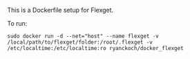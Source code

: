 This is a Dockerfile setup for Flexget.

To run:

```
sudo docker run -d --net="host" --name flexget -v /local/path/to/flexget/folder:/root/.flexget -v /etc/localtime:/etc/localtime:ro ryanckoch/docker_flexget
```

